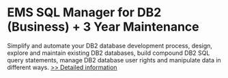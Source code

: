 # EMS SQL Manager for DB2 (Business) + 3 Year Maintenance
Simplify and automate your DB2 database development process, design, explore and maintain existing DB2 databases, build compound DB2 SQL query statements, manage DB2 database user rights and manipulate data in different ways.
[>> Detailed information](https://secure.shareit.com/shareit/product.html?productid=300174853&affiliateid=200057808)